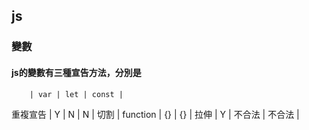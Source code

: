 ## js
### 變數
#### js的變數有三種宣告方法，分別是
        | var | let | const |
重複宣告 |  Y  |  N  |  N    |
切割    | function | {} | {} |
拉伸   | Y     | 不合法 | 不合法 |
